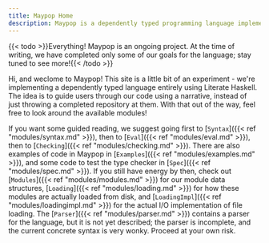 ```yaml
---
title: Maypop Home
description: Maypop is a dependently typed programming language implemented using Literate Haskell.
---
```

{{< todo >}}Everything! Maypop is an ongoing project. At the time of writing, we have completed only some
of our goals for the language; stay tuned to see more!{{< /todo >}}

Hi, and weclome to Maypop! This site is a little bit of an experiment - we're implementing
a dependently typed language entirely using Literate Haskell. The idea is to guide users
through our code using a narrative, instead of just throwing a completed repository at them.
With that out of the way, feel free to look around the available modules!

If you want some guided reading, we suggest going first to [`Syntax`]({{< ref "modules/syntax.md" >}}),
then to [`Eval`]({{< ref "modules/eval.md" >}}), then to [`Checking`]({{< ref "modules/checking.md" >}}).
There are also examples of code in Maypop in [`Examples`]({{< ref "modules/examples.md" >}}), and some code
to test the type checker in [`Spec`]({{< ref "modules/spec.md" >}}). If you still have energy by
then, check out [`Modules`]({{< ref "modules/modules.md" >}}) for our module data structures,
[`Loading`]({{< ref "modules/loading.md" >}}) for how these modules are actually loaded from disk,
and [`LoadingImpl`]({{< ref "modules/loadingimpl.md" >}}) for the actual I/O implementation
of file loading. The [`Parser`]({{< ref "modules/parser.md" >}}) contains a parser for the language,
but it is not yet described; the parser is incomplete, and the current concrete syntax is very wonky.
Proceed at your own risk.

